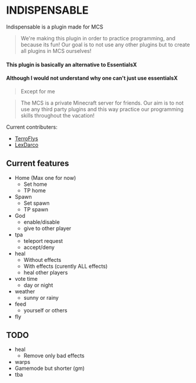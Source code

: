 # INDISPENSABLE

Indispensable is a plugin made for MCS

> We're making this plugin in order to practice programming, and because its fun!
> Our goal is to not use any other plugins but to create all plugins in MCS ourselves!


#### This plugin is basically an alternative to EssentialsX
#### Although I would not understand why one can't just use essentialsX

> Except for me

> The MCS is a private Minecraft server for friends. 
Our aim is to not use any third party plugins and this way practice our programming skills 
throughout the vacation!

Current contributers:
* [TerroFlys](https://github.com/TerroFlys)
* [LexDarco](https://github.com/LexDarcoz)


## Current features
* Home (Max one for now)
  * Set home
  * TP home
* Spawn
  * Set spawn
  * TP spawn
* God
  * enable/disable
  * give to other player
* tpa
  * teleport request
  * accept/deny
* heal
  * Without effects
  * With effects (curently ALL effects)
  * heal other players
* vote time
  * day or night
* weather
  * sunny or rainy
* feed
  * yourself or others
* fly


## TODO
* heal
  * Remove only bad effects
* warps
* Gamemode but shorter (gm)
* tba
